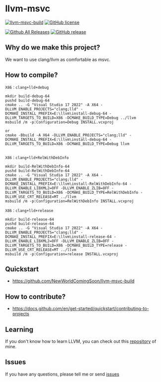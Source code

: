 # llvm-msvc
[![llvm-msvc-build](https://github.com/NewWorldComingSoon/llvm-msvc/actions/workflows/llvm-msvc-build.yml/badge.svg?branch=dev)](https://github.com/NewWorldComingSoon/llvm-msvc/actions/workflows/llvm-msvc-build.yml)
[![GitHub license](https://img.shields.io/github/license/NewWorldComingSoon/llvm-msvc)](https://github.com/NewWorldComingSoon/llvm-msvc/blob/main/LICENSE)

[![Github All Releases](https://img.shields.io/github/downloads/NewWorldComingSoon/llvm-msvc/total.svg)](https://github.com/NewWorldComingSoon/llvm-msvc/releases) 
[![GitHub release](https://img.shields.io/github/release/NewWorldComingSoon/llvm-msvc.svg)](https://github.com/NewWorldComingSoon/llvm-msvc/releases) 

## Why do we make this project?
We want to use clang/llvm as comfortable as msvc.

## How to compile?

```batch
X86：clang+lld+debug
    
mkdir build-debug-64
pushd build-debug-64
cmake .. -G "Visual Studio 17 2022" -A X64 -DLLVM_ENABLE_PROJECTS="clang;lld" -DCMAKE_INSTALL_PREFIX=E:\llvm\install-debug-64 -DLLVM_TARGETS_TO_BUILD=X86 -DCMAKE_BUILD_TYPE=Debug ../llvm
msbuild /m -p:Configuration=Debug INSTALL.vcxproj

or
cmake -Bbuild -A X64 -DLLVM_ENABLE_PROJECTS="clang;lld" -DCMAKE_INSTALL_PREFIX=E:\llvm\install-debug-64 -DLLVM_TARGETS_TO_BUILD=X86 -DCMAKE_BUILD_TYPE=Debug llvm


X86：clang+lld+RelWithDebInfo

mkdir build-RelWithDebInfo-64
pushd build-RelWithDebInfo-64
cmake .. -G "Visual Studio 17 2022" -A X64 -DLLVM_ENABLE_PROJECTS="clang;lld" -DCMAKE_INSTALL_PREFIX=E:\llvm\install-RelWithDebInfo-64 -DLLVM_ENABLE_LIBXML2=OFF -DLLVM_ENABLE_ZLIB=OFF -DLLVM_TARGETS_TO_BUILD=X86 -DCMAKE_BUILD_TYPE=RelWithDebInfo -DLLVM_USE_CRT_RELEASE=MT ../llvm
msbuild /m -p:Configuration=RelWithDebInfo INSTALL.vcxproj 

X86：clang+lld+release

mkdir build-release-64
pushd build-release-64
cmake .. -G "Visual Studio 17 2022" -A X64 -DLLVM_ENABLE_PROJECTS="clang;lld" -DCMAKE_INSTALL_PREFIX=E:\llvm\install-release-64 -DLLVM_ENABLE_LIBXML2=OFF -DLLVM_ENABLE_ZLIB=OFF -DLLVM_TARGETS_TO_BUILD=X86 -DCMAKE_BUILD_TYPE=release -DLLVM_USE_CRT_RELEASE=MT ../llvm
msbuild /m -p:Configuration=release INSTALL.vcxproj 
```

## Quickstart
- https://github.com/NewWorldComingSoon/llvm-msvc-build

## How to contribute?
- https://docs.github.com/en/get-started/quickstart/contributing-to-projects

## Learning
If you don't know how to learn LLVM, you can check out this [repository](https://github.com/gmh5225/awesome-llvm-security) of mine.

## Issues
If you have any questions, please tell me or send [issues](https://github.com/NewWorldComingSoon/llvm-msvc-issues/issues)

